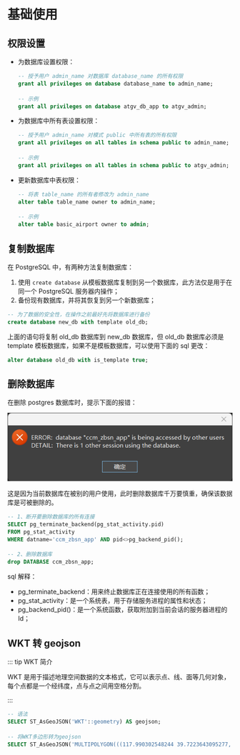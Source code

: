# 基础使用

## 权限设置

- 为数据库设置权限：

  ```sql
  -- 授予用户 admin_name 对数据库 database_name 的所有权限
  grant all privileges on database database_name to admin_name;
  
  -- 示例
  grant all privileges on database atgv_db_app to atgv_admin;
  ```

- 为数据库中所有表设置权限：

  ```sql
  -- 授予用户 admin_name 对模式 public 中所有表的所有权限
  grant all privileges on all tables in schema public to admin_name;
  
  -- 示例
  grant all privileges on all tables in schema public to atgv_admin;
  ```

- 更新数据库中表权限：

  ```sql
  -- 将表 table_name 的所有者修改为 admin_name
  alter table table_name owner to admin_name;
  
  -- 示例
  alter table basic_airport owner to admin;
  ```
  



## 复制数据库

在 PostgreSQL 中，有两种方法复制数据库：

1. 使用 `create database` 从模板数据库复制到另一个数据库，此方法仅是用于在同一个 PostgreSQL 服务器内操作；
2. 备份现有数据库，并将其恢复到另一个新数据库；

```sql
-- 为了数据的安全性，在操作之前最好先将数据库进行备份
create database new_db with template old_db;
```

上面的语句将复制 old_db 数据库到 new_db 数据库，但 old_db 数据库必须是 template 模板数据库，如果不是模板数据库，可以使用下面的 sql 更改：

```sql
alter database old_db with is_template true;
```



## 删除数据库

在删除 postgres 数据库时，提示下面的报错：

![](./images/删除数据库报错.png)

这是因为当前数据库在被别的用户使用，此时删除数据库千万要慎重，确保该数据库是可被删除的。

```sql
-- 1、断开要删除数据库的所有连接
SELECT pg_terminate_backend(pg_stat_activity.pid)
FROM pg_stat_activity
WHERE datname='ccm_zbsn_app' AND pid<>pg_backend_pid();

-- 2、删除数据库
drop DATABASE ccm_zbsn_app;
```

sql 解释：

- pg_terminate_backend：用来终止数据库正在连接使用的所有函数；
- pg_stat_activity：是一个系统表，用于存储服务进程的属性和状态；
- pg_backend_pid()：是一个系统函数，获取附加到当前会话的服务器进程的Id；



## WKT 转 geojson

::: tip WKT 简介

WKT 是用于描述地理空间数据的文本格式，它可以表示点、线、面等几何对象，每个点都是一个经纬度，点与点之间用空格分割。

:::

```sql
-- 语法
SELECT ST_AsGeoJSON('WKT'::geometry) AS geojson;

-- 将WKT多边形转为geojson
SELECT ST_AsGeoJSON('MULTIPOLYGON(((117.990302548244 39.7223643095277, 117.990483660197 39.7223533408427, 117.990475103726 39.7221208043105, 117.990302548244 39.7223643095277)))'::geometry) AS geojson;
```
